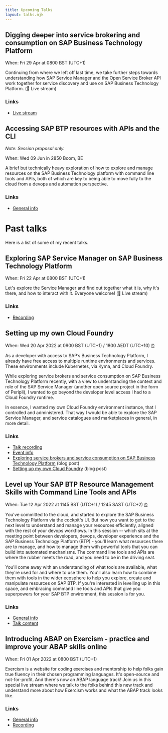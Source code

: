 ```yaml
---
title: Upcoming Talks
layout: talks.njk
---
```


## Digging deeper into service brokering and consumption on SAP Business Technology Platform

When: Fri 29 Apr at 0800 BST (UTC+1)

Continuing from where we left off last time, we take further steps towards understanding how SAP Service Manager and the Open Service Broker API work together for service discovery and use on SAP Business Technology Platform. (🔴 Live stream)

### Links

* [Live stream](https://youtu.be/9OAlu1wuf78)

## Accessing SAP BTP resources with APIs and the CLI

_Note: Session proposal only._

When: Wed 09 Jun in 2850 Boom, BE

A brief but technically heavy exploration of how to explore and manage resources on the SAP Business Technology platform with command line tools and APIs, both of which are key to being able to move fully to the cloud from a devops and automation perspective.

### Links

* [General info](https://www.flexso.com/en/events/sapdeveloperday)

# Past talks

Here is a list of some of my recent talks.

## Exploring SAP Service Manager on SAP Business Technology Platform

When: Fri 22 Apr at 0800 BST (UTC+1)

Let's explore the Service Manager and find out together what it is, why it's there, and how to interact with it. Everyone welcome! (🔴 Live stream)

### Links

* [Recording](https://www.youtube.com/watch?v=5_Ns0ihQPD4)

<a name="setting-up-my-own-cloud-foundry"></a>
## Setting up my own Cloud Foundry

When: Wed 20 Apr 2022 at 0900 BST (UTC+1) / 1800 AEDT (UTC+10) [⏰](https://www.timeanddate.com/worldclock/converter.html?iso=20220420T080000&p1=302&p2=240)

As a developer with access to SAP’s Business Technology Platform, I already have free access to multiple runtime environments and services. These environments include Kubernetes, via Kyma, and Cloud Foundry.

While exploring service brokers and service consumption on SAP Business Technology Platform recently, with a view to understanding the context and role of the SAP Service Manager (another open source project in the form of Peripli), I wanted to go beyond the developer level access I had to a Cloud Foundry runtime.

In essence, I wanted my own Cloud Foundry environment instance, that I controlled and administered. That way I would be able to explore the SAP Service Manager, and service catalogues and marketplaces in general, in more detail.

### Links

* [Talk recording](https://www.youtube.com/watch?v=o2NKhW2z9eg)
* [Event info](https://blogs.sap.com/2022/03/21/sitsyd-sap-tech-night-sydney-april-20th-2022/)
* [Exploring service brokers and service consumption on SAP Business Technology Platform](https://blogs.sap.com/2022/03/08/exploring-service-brokers-and-cf-on-sap-business-technology-platform/) (blog post)
* [Setting up my own Cloud Foundry](https://qmacro.org/blog/posts/2022/03/14/setting-up-my-own-cloud-foundry/) (blog post)

## Level up Your SAP BTP Resource Management Skills with Command Line Tools and APIs

When: Tue 12 Apr 2022 at 1145 BST (UTC+1) / 1245 SAST (UTC+2) [⏰](https://www.timeanddate.com/worldclock/converter.html?iso=20220412T104500&p1=302&p2=111)

You've committed to the cloud, and started to explore the SAP Business Technology Platform via the cockpit's UI. But now you want to get to the next level to understand and manage your resources efficiently, aligned with the rest of your devops workflows. In this session -- which sits at the meeting point between developers, devops, developer experience and the SAP Business Technology Platform (BTP) - you'll learn what resources there are to manage, and how to manage them with powerful tools that you can build into automated mechanisms. The command line tools and APIs are where the rubber meets the road, and you need to be in the driving seat.

You'll come away with an understanding of what tools are available, what they're used for and where to use them. You'll also learn how to combine them with tools in the wider ecosphere to help you explore, create and manipulate resources on SAP BTP. If you're interested in levelling up in this space, and embracing command line tools and APIs that give you superpowers for your SAP BTP environment, this session is for you.

### Links

* [General info](https://www.masteringsapconferences.com/3in1/agenda2022/)
* [Talk content](https://github.com/qmacro/mastering-sap-2022)


## Introducing ABAP on Exercism - practice and improve your ABAP skills online

When: Fri 01 Apr 2022 at 0800 BST (UTC+1)

Exercism is a website for coding exercises and mentorship to help folks gain true fluency in their chosen programming languages. It's open-source and not-for-profit. And there's now an ABAP language track! Join us in this special live stream where we talk to the folks behind this new track and understand more about how Exercism works and what the ABAP track looks like.

### Links

* [General info](https://twitter.com/qmacro/status/1506911556029853697)
* [Recording](https://www.youtube.com/watch?v=F2zBmjqM8xo)
